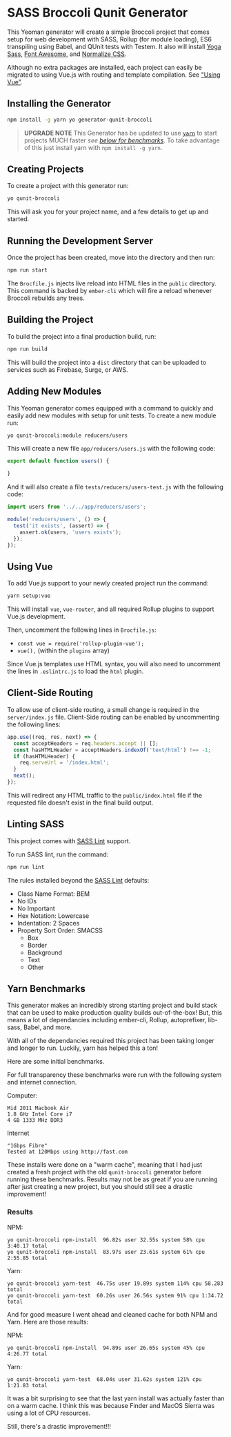 # SASS Broccoli Qunit Generator

This Yeoman generator will create a simple Broccoli project that comes setup for web development with SASS, Rollup (for module loading), ES6 transpiling using Babel, and QUnit tests with Testem.
It also will install [Yoga Sass](http://rtablada.github.io/yoga-sass), [Font Awesome](http://fontawesome.io), and [Normalize CSS](https://necolas.github.io/normalize.css/).

Although no extra packages are installed, each project can easily be migrated to using Vue.js with routing and template compilation. See ["Using Vue"](#using-vue).

## Installing the Generator

```bash
npm install -g yarn yo generator-qunit-broccoli
```

> **UPGRADE NOTE** This Generator has be updated to use [`yarn`](https://yarnpkg.com/) to start projects MUCH faster _see [below for benchmarks](#yarn-benchmarks)_.
> To take advantage of this just install yarn with `npm install -g yarn`.

## Creating Projects

To create a project with this generator run:

```bash
yo qunit-broccoli
```

This will ask you for your project name, and a few details to get up and started.

## Running the Development Server

Once the project has been created, move into the directory and then run:

```bash
npm run start
```

The `Brocfile.js` injects live reload into HTML files in the `public` directory.
This command is backed by `ember-cli` which will fire a reload whenever Broccoli rebuilds any trees.

## Building the Project

To build the project into a final production build, run:

```bash
npm run build
```

This will build the project into a `dist` directory that can be uploaded to services such as Firebase, Surge, or AWS.

## Adding New Modules

This Yeoman generator comes equipped with a command to quickly and easily add new modules with setup for unit tests.
To create a new module run:

```bash
yo qunit-broccoli:module reducers/users
```

This will create a new file `app/reducers/users.js` with the following code:

```js
export default function users() {

}
```

And it will also create a file `tests/reducers/users-test.js` with the following code:

```js
import users from '../../app/reducers/users';

module('reducers/users', () => {
  test('it exists', (assert) => {
    assert.ok(users, 'users exists');
  });
});
```

## Using Vue

To add Vue.js support to your newly created project run the command:

```bash
yarn setup:vue
```

This will install `vue`, `vue-router`, and all required Rollup plugins to support Vue.js development.

Then, uncomment the following lines in `Brocfile.js`:

* `const vue = require('rollup-plugin-vue');`
* `vue(),` (within the `plugins` array)

Since Vue.js templates use HTML syntax, you will also need to uncomment the lines in `.eslintrc.js` to load the `html` plugin.

## Client-Side Routing

To allow use of client-side routing, a small change is required in the `server/index.js` file.
Client-Side routing can be enabled by uncommenting the following lines:

```js
app.use((req, res, next) => {
  const acceptHeaders = req.headers.accept || [];
  const hasHTMLHeader = acceptHeaders.indexOf('text/html') !== -1;
  if (hasHTMLHeader) {
    req.serveUrl = '/index.html';
  }
  next();
});
```

This will redirect any HTML traffic to the `public/index.html` file if the requested file doesn't exist in the final build output.

## Linting SASS

This project comes with [SASS Lint](https://github.com/sasstools/qunit-lint) support.

To run SASS lint, run the command:

```bash
npm run lint
```

The rules installed beyond the [SASS Lint](https://github.com/sasstools/qunit-lint/blob/master/lib/config/qunit-lint.yml) defaults:

* Class Name Format: BEM
* No IDs
* No Important
* Hex Notation: Lowercase
* Indentation: 2 Spaces
* Property Sort Order: SMACSS
  - Box
  - Border
  - Background
  - Text
  - Other

## Yarn Benchmarks

This generator makes an incredibly strong starting project and build stack that can be used to make production quality builds out-of-the-box!
But, this means a lot of dependancies including ember-cli, Rollup, autoprefixer, lib-sass, Babel, and more.

With all of the dependancies required this project has been taking longer and longer to run.
Luckily, yarn has helped this a ton!

Here are some initial benchmarks.

For full transparency these benchmarks were run with the following system and internet connection.

Computer:

```
Mid 2011 Macbook Air
1.8 GHz Intel Core i7
4 GB 1333 MHz DDR3
```

Internet

```
"1Gbps Fibre"
Tested at 120Mbps using http://fast.com
```

These installs were done on a "warm cache", meaning that I had just created a fresh project with the old `qunit-broccoli` generator before running these benchmarks.
Results may not be as great if you are running after just creating a new project, but you should still see a drastic improvement!

### Results

NPM:

```
yo qunit-broccoli npm-install  96.82s user 32.55s system 58% cpu 3:40.17 total
yo qunit-broccoli npm-install  83.97s user 23.61s system 61% cpu 2:55.85 total
```

Yarn:

```
yo qunit-broccoli yarn-test  46.75s user 19.89s system 114% cpu 58.283 total
yo qunit-broccoli yarn-test  60.26s user 26.56s system 91% cpu 1:34.72 total
```

And for good measure I went ahead and cleaned cache for both NPM and Yarn.
Here are those results:

NPM:

```
yo qunit-broccoli npm-install  94.89s user 26.65s system 45% cpu 4:26.77 total
```

Yarn:

```
yo qunit-broccoli yarn-test  68.04s user 31.62s system 121% cpu 1:21.83 total
```

It was a bit surprising to see that the last yarn install was actually faster than on a warm cache.
I think this was because Finder and MacOS Sierra was using a lot of CPU resources.

Still, there's a drastic improvement!!!
